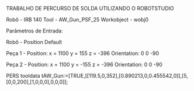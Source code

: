 TRABALHO DE PERCURSO DE SOLDA UTILIZANDO O ROBOTSTUDIO

Robô - IRB 140
Tool - AW_Gun_PSF_25
Workobject - wobj0

Parâmetros de Entrada:

Robô - Position Default

Peça 1 - Position: x = 1100 y = 155 z = -396 Orientation: 0 0 -90

Peça 2 - Position: x = 1100 y = -155 z = -396 Orientation: 0 0 -90

PERS tooldata tAW_Gun:=[TRUE,[[119.5,0,352],[0.890213,0,0.455542,0]],[5,[0,0,200],[1,0,0,0],0,0,0]];
